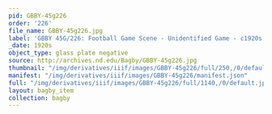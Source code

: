 ```yaml
---
pid: GBBY-45g226
order: '226'
file_name: GBBY-45g226.jpg
label: 'GBBY 45G/226: Football Game Scene - Unidentified Game - c1920s'
_date: 1920s
object_type: glass plate negative
source: http://archives.nd.edu/Bagby/GBBY-45g226.jpg
thumbnail: "/img/derivatives/iiif/images/GBBY-45g226/full/250,/0/default.jpg"
manifest: "/img/derivatives/iiif/images/GBBY-45g226/manifest.json"
full: "/img/derivatives/iiif/images/GBBY-45g226/full/1140,/0/default.jpg"
layout: bagby_item
collection: bagby
---
```

